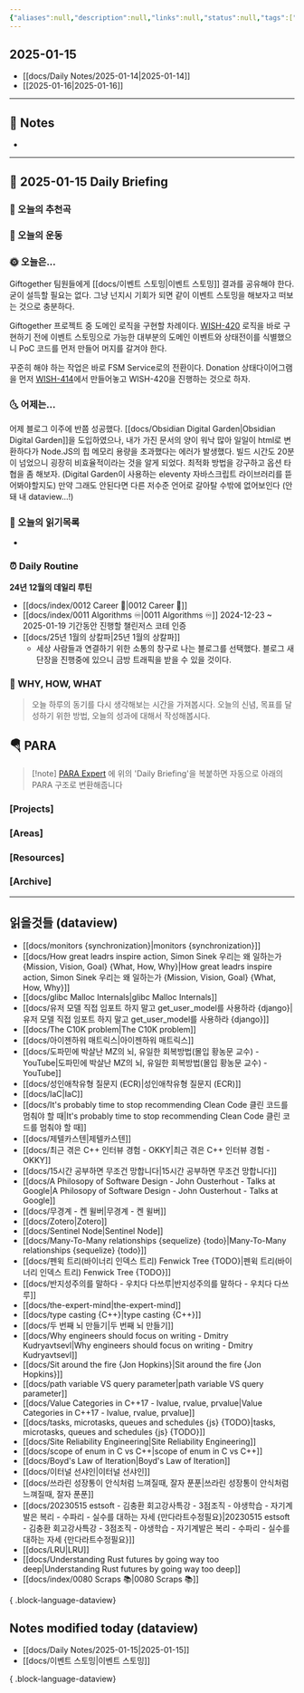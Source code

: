 ```yaml
---
{"aliases":null,"description":null,"links":null,"status":null,"tags":[" DailyNote "],"title":"2025-01-15","created":"2025-01-15T14:18:03","updated":"2025-01-15T14:39:02","dg-publish":true,"permalink":"/docs/Daily Notes/2025-01-15/","dgPassFrontmatter":true}
---
```



## 2025-01-15

- [[docs/Daily Notes/2025-01-14\|2025-01-14]] 
- [[2025-01-16\|2025-01-16]]

---

## 📝 Notes

- 


---

## 📅 2025-01-15 Daily Briefing

### 🎵 오늘의 추천곡

### 🏃 오늘의 운동

### 🌞 오늘은...

Giftogether 팀원들에게 [[docs/이벤트 스토밍\|이벤트 스토밍]] 결과를 공유해야 한다. 굳이 설득할 필요는 없다. 그냥 넌지시 기회가 되면 같이 이벤트 스토밍을 해보자고 떠보는 것으로 충분하다. 

Giftogether 프로젝트 중 도메인 로직을 구현할 차례이다. [WISH-420](https://wishfund.atlassian.net/browse/WISH-420) 로직을 바로 구현하기 전에 이벤트 스토밍으로 가능한 대부분의 도메인 이벤트와 상태전이를 식별했으니 PoC 코드를 먼저 만들어 머지를 갈겨야 한다.

꾸준히 해야 하는 작업은 바로 FSM Service로의 전환이다. Donation 상태다이어그램을 먼저 [WISH-414](https://wishfund.atlassian.net/browse/WISH-414)에서 만들어놓고 WISH-420을 진행하는 것으로 하자.

### 🌜 어제는...

어제 블로그 이주에 반쯤 성공했다. [[docs/Obsidian Digital Garden\|Obsidian Digital Garden]]을 도입하였으나, 내가 가진 문서의 양이 워낙 많아 일일이 html로 변환하다가 Node.JS의 힙 메모리 용량을 초과했다는 에러가 발생했다. 빌드 시간도 20분이 넘었으니 굉장히 비효율적이라는 것을 알게 되었다. 최적화 방법을 강구하고 옵션 타협을 좀 해보자. (Digital Garden이 사용하는 eleventy 자바스크립트 라이브러리를 뜯어봐야할지도) 만약 그래도 안된다면 다른 저수준 언어로 갈아탈 수밖에 없어보인다 (안돼 내 dataview...!)

### 📖 오늘의 읽기목록

- 

### ⏰ Daily Routine

**24년 12월의 데일리 루틴**

- [[docs/index/0012 Career 💼\|0012 Career 💼]]
- [[docs/index/0011 Algorithms ♾️\|0011 Algorithms ♾️]] 2024-12-23 ~ 2025-01-19 기간동안 진행할 챌린저스 코테 인증
- [[docs/25년 1월의 상칼파\|25년 1월의 상칼파]]
	- 세상 사람들과 연결하기 위한 소통의 창구로 나는 블로그를 선택했다. 블로그 새단장을 진행중에 있으니 금방 트래픽을 받을 수 있을 것이다.

### 🚀 WHY, HOW, WHAT

> 오늘 하루의 동기를 다시 생각해보는 시간을 가져봅시다. 오늘의 신념, 목표를 달성하기 위한 방법, 오늘의 성과에 대해서 작성해봅시다.

##  🪂 PARA

> [!note] [PARA Expert](https://chatgpt.com/g/g-46Xrh4MXk-para-expert) 에 위의 'Daily Briefing'을 복붙하면 자동으로 아래의 PARA 구조로 변환해줍니다

### [Projects]

### [Areas]

### [Resources]

### [Archive]

---

## 읽을것들 (dataview)

- [[docs/monitors {synchronization}\|monitors {synchronization}]]
- [[docs/How great leadrs inspire action, Simon Sinek 우리는 왜 일하는가 {Mission, Vision, Goal} {What, How, Why}\|How great leadrs inspire action, Simon Sinek 우리는 왜 일하는가 {Mission, Vision, Goal} {What, How, Why}]]
- [[docs/glibc Malloc Internals\|glibc Malloc Internals]]
- [[docs/유저 모델 직접 임포트 하지 말고 get_user_model를 사용하라 {django}\|유저 모델 직접 임포트 하지 말고 get_user_model를 사용하라 {django}]]
- [[docs/The C10K problem\|The C10K problem]]
- [[docs/아이젠하워 매트릭스\|아이젠하워 매트릭스]]
- [[docs/도파민에 박살난 MZ의 뇌, 유일한 회복방법(몰입 황농문 교수) - YouTube\|도파민에 박살난 MZ의 뇌, 유일한 회복방법(몰입 황농문 교수) - YouTube]]
- [[docs/성인애착유형 질문지 (ECR)\|성인애착유형 질문지 (ECR)]]
- [[docs/IaC\|IaC]]
- [[docs/It's probably time to stop recommending Clean Code 클린 코드를 멈춰야 할 때\|It's probably time to stop recommending Clean Code 클린 코드를 멈춰야 할 때]]
- [[docs/제텔카스텐\|제텔카스텐]]
- [[docs/최근 겪은 C++ 인터뷰 경험 - OKKY\|최근 겪은 C++ 인터뷰 경험 - OKKY]]
- [[docs/15시간 공부하면 무조건 망합니다\|15시간 공부하면 무조건 망합니다]]
- [[docs/A Philosopy of Software Design - John Ousterhout - Talks at Google\|A Philosopy of Software Design - John Ousterhout - Talks at Google]]
- [[docs/무경계 - 켄 윌버\|무경계 - 켄 윌버]]
- [[docs/Zotero\|Zotero]]
- [[docs/Sentinel Node\|Sentinel Node]]
- [[docs/Many-To-Many relationships {sequelize} {todo}\|Many-To-Many relationships {sequelize} {todo}]]
- [[docs/펜윅 트리(바이너리 인덱스 트리) Fenwick Tree {TODO}\|펜윅 트리(바이너리 인덱스 트리) Fenwick Tree {TODO}]]
- [[docs/반지성주의를 말하다 - 우치다 다쓰루\|반지성주의를 말하다 - 우치다 다쓰루]]
- [[docs/the-expert-mind\|the-expert-mind]]
- [[docs/type casting {C++}\|type casting {C++}]]
- [[docs/두 번째 뇌 만들기\|두 번째 뇌 만들기]]
- [[docs/Why engineers should focus on writing - Dmitry Kudryavtsevl\|Why engineers should focus on writing - Dmitry Kudryavtsevl]]
- [[docs/Sit around the fire {Jon Hopkins}\|Sit around the fire {Jon Hopkins}]]
- [[docs/path variable VS query parameter\|path variable VS query parameter]]
- [[docs/Value Categories in C++17 - lvalue, rvalue, prvalue\|Value Categories in C++17 - lvalue, rvalue, prvalue]]
- [[docs/tasks, microtasks, queues and schedules {js} {TODO}\|tasks, microtasks, queues and schedules {js} {TODO}]]
- [[docs/Site Reliability Engineering\|Site Reliability Engineering]]
- [[docs/scope of enum in C vs C++\|scope of enum in C vs C++]]
- [[docs/Boyd's Law of Iteration\|Boyd's Law of Iteration]]
- [[docs/이터널 선샤인\|이터널 선샤인]]
- [[docs/쓰라린 성장통이 안식처럼 느껴질때, 잘자 푼푼\|쓰라린 성장통이 안식처럼 느껴질때, 잘자 푼푼]]
- [[docs/20230515 estsoft - 김충환 회고강사특강 - 3점조직 - 야생학습 - 자기계발은 복리 - 수파리 - 실수를 대하는 자세 {만다라트수정필요}\|20230515 estsoft - 김충환 회고강사특강 - 3점조직 - 야생학습 - 자기계발은 복리 - 수파리 - 실수를 대하는 자세 {만다라트수정필요}]]
- [[docs/LRU\|LRU]]
- [[docs/Understanding Rust futures by going way too deep\|Understanding Rust futures by going way too deep]]
- [[docs/index/0080 Scraps 📚\|0080 Scraps 📚]]

{ .block-language-dataview}

## Notes modified today (dataview)

- [[docs/Daily Notes/2025-01-15\|2025-01-15]]
- [[docs/이벤트 스토밍\|이벤트 스토밍]]

{ .block-language-dataview}
